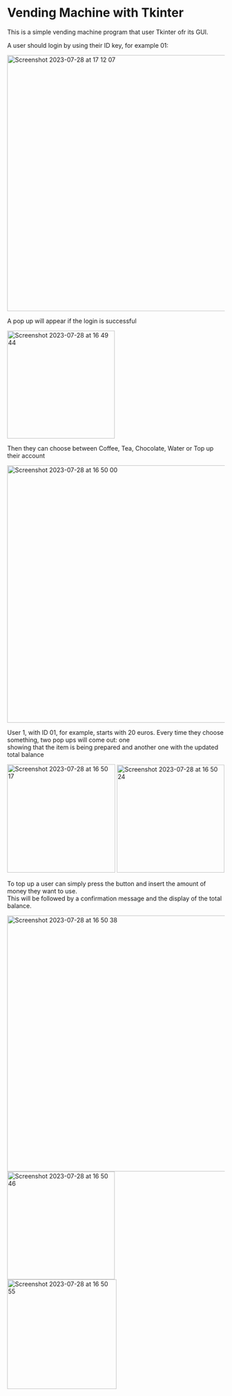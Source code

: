 # Vending Machine with Tkinter

This is a simple vending machine program that user Tkinter ofr its GUI.

A user should login by using their ID key, for example 01:

<img width="591" alt="Screenshot 2023-07-28 at 17 12 07" src="https://github.com/Alex188dot/CorsoPython/assets/117444853/bc9705a9-9647-4417-b38f-552e6a98a0d4">

A pop up will appear if the login is successful

<img width="249" alt="Screenshot 2023-07-28 at 16 49 44" src="https://github.com/Alex188dot/CorsoPython/assets/117444853/d1f39ab3-d4e6-4ceb-9bd7-2baf23578853">

Then they can choose between Coffee, Tea, Chocolate, Water or Top up their account

<img width="594" alt="Screenshot 2023-07-28 at 16 50 00" src="https://github.com/Alex188dot/CorsoPython/assets/117444853/95b61f98-ab40-4ebb-aa30-559387f33b0a">

User 1, with ID 01, for example, starts with 20 euros. 
Every time they choose something, two pop ups will come out: one   
showing that the item is being prepared and another one with the updated total balance

<img width="250" alt="Screenshot 2023-07-28 at 16 50 17" src="https://github.com/Alex188dot/CorsoPython/assets/117444853/9ea5053d-7a99-4be9-ab51-55e8eaf9912f">

<img width="249" alt="Screenshot 2023-07-28 at 16 50 24" src="https://github.com/Alex188dot/CorsoPython/assets/117444853/c6cbc69e-f03a-4a57-a87c-2ea06fa33f52">

To top up a user can simply press the button and insert the amount of money they want to use.   
This will be followed by a confirmation message and the display of the total balance.

<img width="591" alt="Screenshot 2023-07-28 at 16 50 38" src="https://github.com/Alex188dot/CorsoPython/assets/117444853/ac0537ec-d81f-43fe-ba41-9c2141a57b26">   
<img width="249" alt="Screenshot 2023-07-28 at 16 50 46" src="https://github.com/Alex188dot/CorsoPython/assets/117444853/ad005da1-0b6a-4a5a-b87b-4dc40debdb11">   
<img width="253" alt="Screenshot 2023-07-28 at 16 50 55" src="https://github.com/Alex188dot/CorsoPython/assets/117444853/c65ffb86-b42c-4a08-8bef-2474801c1fca">
